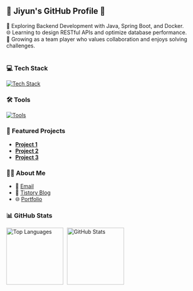 

## 🌟 Jiyun's GitHub Profile 🌟

🔧 Exploring Backend Development with Java, Spring Boot, and Docker.  
🌐 Learning to design RESTful APIs and optimize database performance.  
🤝 Growing as a team player who values collaboration and enjoys solving challenges.  
<br>

### 💻 Tech Stack

<a href="https://skillicons.dev">
  <img src="https://skillicons.dev/icons?i=java,spring,mysql,hibernate" alt="Tech Stack">
</a>

### 🛠 Tools

<a href="https://skillicons.dev">
  <img src="https://skillicons.dev/icons?i=docker,aws,idea,gradle,vscode,git,notion" alt="Tools">
</a>

### 📂 Featured Projects

- [**Project 1**](https://github.com/golden-dobakhe/Hakple.git)  
- [**Project 2**](https://github.com/jiyuuuuun/project3)
- [**Project 3**](https://github.com/jiyuuuuun/project3)  

### 🧑‍💻 About Me

- 📧 [Email](mailto:hwangjy001@naver.com)  
- 📝 [Tistory Blog](https://jjiyuuuuun.tistory.com)  
- 🌐 [Portfolio](https://www.junocts.site)

### 📊 GitHub Stats

<div style="display: flex; align-items: center; gap: 10px;">
  <!-- Top Languages -->
  <img src="https://github-readme-stats.vercel.app/api/top-langs/?username=jiyuuuuun&layout=compact&bg_color=ffffff&title_color=333333&text_color=666666&icon_color=999999" alt="Top Languages" height="150">
  
  <!-- Contribution Stats -->
  <img src="https://github-readme-stats.vercel.app/api?username=jiyuuuuun&hide=contribs,prs&show_icons=true&theme=graywhite" alt="GitHub Stats" height="150">
</div>
